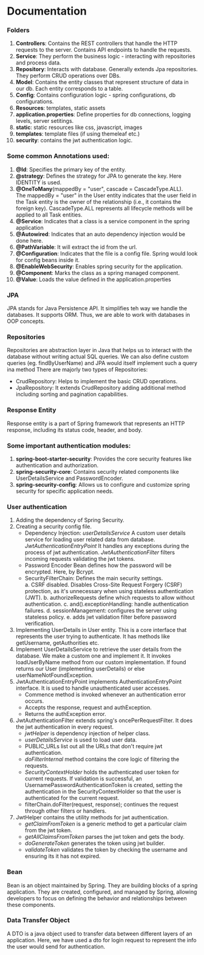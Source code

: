 # Documentation

### Folders
1. **Controllers**: Contains the REST controllers that handle the HTTP requests to the server. Contains API endpoints to handle the requests.
2. **Service**: They perform the business logic - interacting with repositories and process data.
3. **Repository**: Interacts with database. Generally extends Jpa repositories. They perform CRUD operations over DBs.
4. **Model**: Contains the entity classes that represent structure of data in our db. Each entity corresponds to a table.
5. **Config**: Contains configuration logic - spring configurations, db configurations.
6. **Resources**: templates, static assets
7. **application.properties**: Define properties for db connections, logging levels, server setitings.
8. **static**: static resources like css, javascript, images
9. **templates**: template files (if using themeleaf etc.)
10. **security**: contains the jwt authentication logic.

### Some common Annotations used:
1. **@Id**: Specifies the primary key of the entity.
2. **@strategy**: Defines the strategy for JPA to generate the key. Here IDENTITY is used.
3. **@OneToMany**(mappedBy = "user", cascade = CascadeType.ALL).
   <br/> The mappedBy = "user" in the User entity indicates that the user field in the Task entity is the owner of the relationship (i.e., it contains the foreign key). CascadeType.ALL represents all lifecycle methods will be applied to all Task entities.
4. **@Service**: Indicates that a class is a service component in the spring application
5. **@Autowired**: Indicates that an auto dependency injection would be done here.
6. **@PathVariable**: It will extract the id from the url.
7. **@Configuration**: Indicates that the file is a config file. Spring would look for config beans inside it.
8. **@EnableWebSecurity**: Enables spring security for the application.
9. **@Component**: Marks the class as a spring managed component.
10. **@Value**: Loads the value defined in the application.properties

### JPA
JPA stands for Java Persistence API. It simplifies teh way we handle the databases. It supports ORM. Thus, we are able to work with databases in OOP concepts.

### Repositories
Repositories are abstraction layer in Java that helps us to interact with the database without writing actual SQL queries. We can also define custom queries (eg. findByUserName) and JPA would itself implement such a query ina method
There are majorly two types of Repositories:
- CrudRepository: Helps to implement the basic CRUD operations.
- JpaRepository: It extends CrudRepository adding additional method including sorting and pagination capabilities.

### Response Entity
Response entity is a part of Spring framework that represents an HTTP response, including its status code, header, and body. 

### Some important authentication modules:
1. **spring-boot-starter-security**: Provides the core security features like authentication and authorization.
2. **spring-security-core**: Contains security related components like UserDetailsService and PasswordEncoder.
3. **spring-security-config**: Allows us to configure and customize spring security for specific application needs.

### User authentication
1. Adding the dependency of Spring Security.
2. Creating a security config file.
    - Dependency Injection: *userDetailsService* A custom user details service for loading user related data from database. _JwtAuthenticationEntryPoint_ It handles any exceptions during the process of jwt authentication. _JwtAuthenticationFilter_ filters incoming requests validating the jwt tokens.
    - Password Encoder Bean defines how the password will be encrypted. Here, by Bcrypt.
    - SecurityFilterChain: Defines the main security settings.   
            a. CSRF disabled. Disables Cross-Site Request Forgery (CSRF) protection, as it's unnecessary when using stateless authentication (JWT).
            b. authorizeRequests define which requests to allow without authentication. 
            c. and().exceptionHandling: handle authentication failures.
            d. sessionManagement: configures the server using stateless policy.
            e. adds jwt validation filter before password verification.
3. Implementing UserDetails in User entity. This is a core interface that represents the user trying to authenticate. It has methods like getUsername, getAuthorities etc.
4. Implement UserDetailsService to retrieve the user details from the database. We make a custom one and implement it. It invokes loadUserByName method from our custom implementation. If found returns our User (implementing userDetails) or else userNameNotFoundException. 
5. JwtAuthenticationEntryPoint implements AuthenticationEntryPoint interface. It is used to handle unauthenticated user accesses.
   - Commence method is invoked whenever an authentication error occurs.
   - Accepts the response, request and authException.
   - Returns the authException error.
6. JwtAuthenticationFilter extends spring's oncePerRequestFilter. It does the jwt authentication in every request.
   - _jwtHelper_ is dependency injection of helper class.
   - _userDetailsService_ is used to load user data.
   - PUBLIC_URLs list out all the URLs that don't require jwt authentication.
   - _doFilterInternal_ method contains the core logic of filtering the requests. 
   - _SecurityContextHolder_ holds the authenticated user token for current requests. If validation is successful, an UsernamePasswordAuthenticationToken is created, setting the authentication in the SecurityContextHolder so that the user is authenticated for the current request.
   - filterChain.doFilter(request, response); continues the request through other filters or handlers.
7. JwtHelper contains the utility methods for jwt authentication. 
   - _getClaimFromToken_ is a generic method to get a particular claim from the jwt token.
   - _getAllClaimsFromToken_ parses the jwt token and gets the body.
   - _doGenerateToken_ generates the token using jwt builder.
   - _validateToken_ validates the token by checking the username and ensuring its it has not expired.

### Bean
Bean is an object maintained by Spring. They are building blocks of a spring application. They are created, configured, and managed by Spring, allowing developers to focus on defining the behavior and relationships between these components.

### Data Transfer Object
A DTO is a java object used to transfer data between different layers of an application. Here, we have used a dto for login request to represent the info the user would send for authentication.

